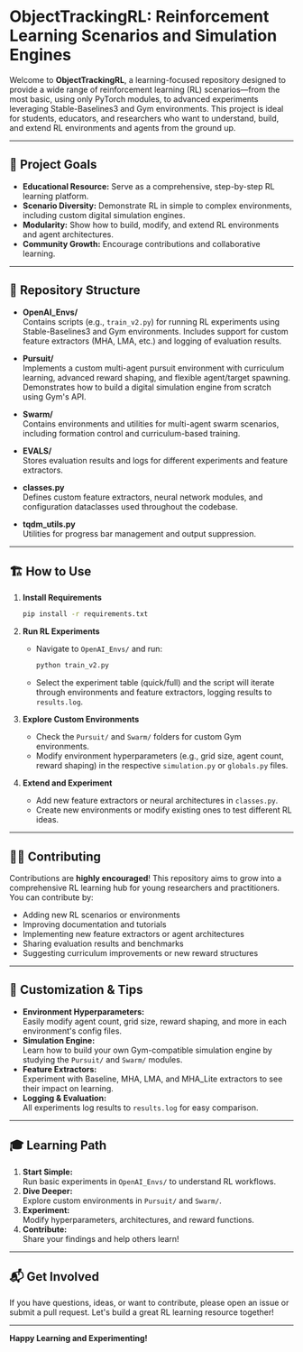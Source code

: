 # ObjectTrackingRL: Reinforcement Learning Scenarios and Simulation Engines

Welcome to **ObjectTrackingRL**, a learning-focused repository designed to provide a wide range of reinforcement learning (RL) scenarios—from the most basic, using only PyTorch modules, to advanced experiments leveraging Stable-Baselines3 and Gym environments. This project is ideal for students, educators, and researchers who want to understand, build, and extend RL environments and agents from the ground up.

---

## 🚩 **Project Goals**

- **Educational Resource:** Serve as a comprehensive, step-by-step RL learning platform.
- **Scenario Diversity:** Demonstrate RL in simple to complex environments, including custom digital simulation engines.
- **Modularity:** Show how to build, modify, and extend RL environments and agent architectures.
- **Community Growth:** Encourage contributions and collaborative learning.

---

## 📁 **Repository Structure**

- **OpenAI_Envs/**  
  Contains scripts (e.g., `train_v2.py`) for running RL experiments using Stable-Baselines3 and Gym environments. Includes support for custom feature extractors (MHA, LMA, etc.) and logging of evaluation results.

- **Pursuit/**  
  Implements a custom multi-agent pursuit environment with curriculum learning, advanced reward shaping, and flexible agent/target spawning. Demonstrates how to build a digital simulation engine from scratch using Gym's API.

- **Swarm/**  
  Contains environments and utilities for multi-agent swarm scenarios, including formation control and curriculum-based training.

- **EVALS/**  
  Stores evaluation results and logs for different experiments and feature extractors.

- **classes.py**  
  Defines custom feature extractors, neural network modules, and configuration dataclasses used throughout the codebase.

- **tqdm_utils.py**  
  Utilities for progress bar management and output suppression.

---

## 🏗️ **How to Use**

1. **Install Requirements**
   ```bash
   pip install -r requirements.txt
   ```

2. **Run RL Experiments**
   - Navigate to `OpenAI_Envs/` and run:
     ```bash
     python train_v2.py
     ```
   - Select the experiment table (quick/full) and the script will iterate through environments and feature extractors, logging results to `results.log`.

3. **Explore Custom Environments**
   - Check the `Pursuit/` and `Swarm/` folders for custom Gym environments.
   - Modify environment hyperparameters (e.g., grid size, agent count, reward shaping) in the respective `simulation.py` or `globals.py` files.

4. **Extend and Experiment**
   - Add new feature extractors or neural architectures in `classes.py`.
   - Create new environments or modify existing ones to test different RL ideas.

---

## 🧑‍💻 **Contributing**

Contributions are **highly encouraged**! This repository aims to grow into a comprehensive RL learning hub for young researchers and practitioners. You can contribute by:

- Adding new RL scenarios or environments
- Improving documentation and tutorials
- Implementing new feature extractors or agent architectures
- Sharing evaluation results and benchmarks
- Suggesting curriculum improvements or new reward structures

---

## 📝 **Customization & Tips**

- **Environment Hyperparameters:**  
  Easily modify agent count, grid size, reward shaping, and more in each environment's config files.
- **Simulation Engine:**  
  Learn how to build your own Gym-compatible simulation engine by studying the `Pursuit/` and `Swarm/` modules.
- **Feature Extractors:**  
  Experiment with Baseline, MHA, LMA, and MHA_Lite extractors to see their impact on learning.
- **Logging & Evaluation:**  
  All experiments log results to `results.log` for easy comparison.

---

## 🎓 **Learning Path**

1. **Start Simple:**  
   Run basic experiments in `OpenAI_Envs/` to understand RL workflows.
2. **Dive Deeper:**  
   Explore custom environments in `Pursuit/` and `Swarm/`.
3. **Experiment:**  
   Modify hyperparameters, architectures, and reward functions.
4. **Contribute:**  
   Share your findings and help others learn!

---

## 📬 **Get Involved**

If you have questions, ideas, or want to contribute, please open an issue or submit a pull request. Let's build a great RL learning resource together!

---

**Happy Learning and Experimenting!**